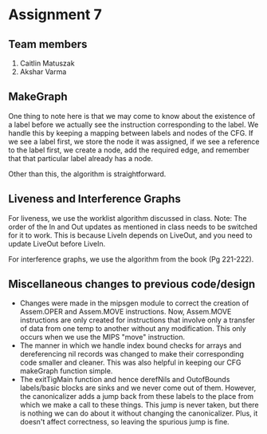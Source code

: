# Assignment 7
## Team members
1. Caitlin Matuszak
2. Akshar Varma

## MakeGraph
One thing to note here is that we may come to know about the existence of a label before we actually see the instruction corresponding to the label. We handle this by keeping a mapping between labels and nodes of the CFG. If we see a label first, we store the node it was assigned, if we see a reference to the label first, we create a node, add the required edge, and remember that that particular label already has a node. 

Other than this, the algorithm is straightforward.

## Liveness and Interference Graphs
For liveness, we use the worklist algorithm discussed in class.
Note: The order of the In and Out updates as mentioned in class needs to be switched for it to work. This is because LiveIn depends on LiveOut, and you need to update LiveOut before LiveIn.

For interference graphs, we use the algorithm from the book (Pg 221-222).

## Miscellaneous changes to previous code/design
* Changes were made in the mipsgen module to correct the creation of Assem.OPER and Assem.MOVE instructions. Now, Assem.MOVE instructions are only created for instructions that involve only a transfer of data from one temp to another without any modification. This only occurs when we use the MIPS "move" instruction.
* The manner in which we handle index bound checks for arrays and dereferencing nil records was changed to make their corresponding code smaller and cleaner. This was also helpful in keeping our CFG makeGraph function simple.
* The exitTigMain function and hence derefNils and OutofBounds labels/basic blocks are sinks and we never come out of them. However, the canonicalizer adds a jump back from these labels to the place from which we make a call to these things. This jump is never taken, but there is nothing we can do about it without changing the canonicalizer. Plus, it doesn't affect correctness, so leaving the spurious jump is fine.
